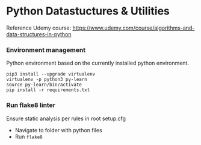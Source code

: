 # Python Datastuctures & Utilities

Reference Udemy course:
https://www.udemy.com/course/algorithms-and-data-structures-in-python

### Environment management

Python environment based on the currently installed python environment.

```
pip3 install --upgrade virtualenv
virtualenv -p python3 py-learn
source py-learn/bin/activate
pip install -r requirements.txt
```

### Run flake8 linter

Ensure static analysis per rules in root setup.cfg

- Navigate to folder with python files
- Run `flake8`